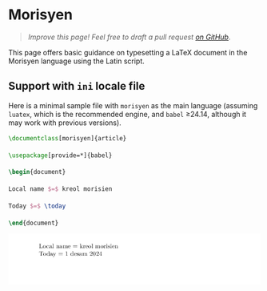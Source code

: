 # Morisyen

<blockquote>
  <p><em>Improve this page! Feel free to draft a pull request <a href="https://github.com/latex3/babel/tree/docs/docs">on GitHub</a></em>.</p>
</blockquote>

This page offers basic guidance on typesetting a LaTeX document in the
Morisyen language using the Latin script.

## Support with `ini` locale file

Here is a minimal sample file with `morisyen` as the main language
(assuming `luatex`, which is the recommended engine, and `babel` ≥24.14,
although it may work with previous versions).

```tex
\documentclass[morisyen]{article}

\usepackage[provide=*]{babel}

\begin{document}

Local name $=$ kreol morisien

Today $=$ \today

\end{document}
```

![](../media/locale-morisyen.png)